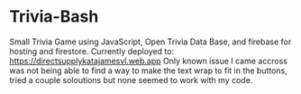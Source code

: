 # Trivia-Bash
Small Trivia Game using JavaScript, Open Trivia Data Base, and firebase for hosting and firestore. 
Currently deployed to: https://directsupplykatajamesvl.web.app
Only known issue I came accross was not being able to find a way to make the text wrap to fit in the buttons, tried a couple soloutions but none seemed to work with my code. 
